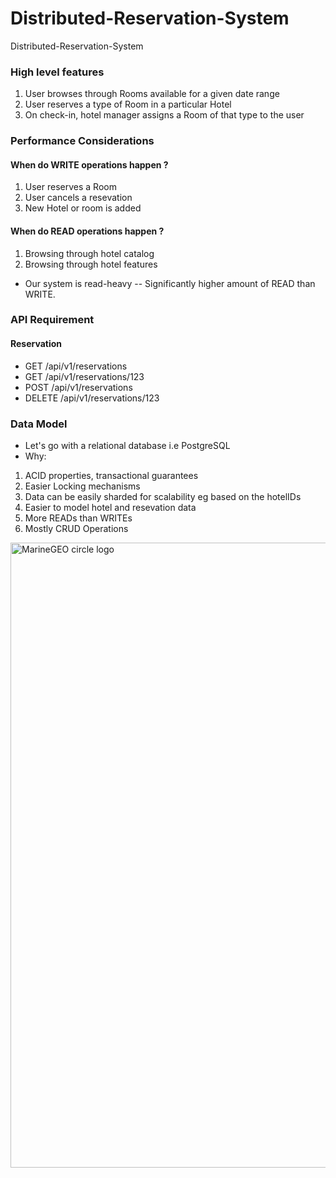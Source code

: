 # Distributed-Reservation-System
Distributed-Reservation-System

### High level features
1. User browses through Rooms available for a given date range
2. User reserves a type of Room in a particular Hotel
3. On check-in, hotel manager assigns a Room of that type to the user

### Performance Considerations
#### When do WRITE operations happen ?
1. User reserves a Room
2. User cancels a resevation
3. New Hotel or room is added
#### When do READ operations happen ?
1. Browsing through hotel catalog
2. Browsing through hotel features
- Our system is read-heavy -- Significantly higher amount of READ than WRITE.

### API Requirement
#### Reservation
- GET /api/v1/reservations
- GET /api/v1/reservations/123
- POST /api/v1/reservations
- DELETE /api/v1/reservations/123

### Data Model
- Let's go with a relational database i.e PostgreSQL
- Why:
1. ACID properties, transactional guarantees
2. Easier Locking mechanisms
3. Data can be easily sharded for scalability eg based on the hotelIDs
4. Easier to model hotel and resevation data
5. More READs than WRITEs
6. Mostly CRUD Operations

<img src="https://res.cloudinary.com/melvinkimathi/image/upload/v1678610358/Hotel_Reservation.drawio-2_mb8mkm.png" alt="MarineGEO circle logo" style="height: 1000px; width:1000px;"/>

